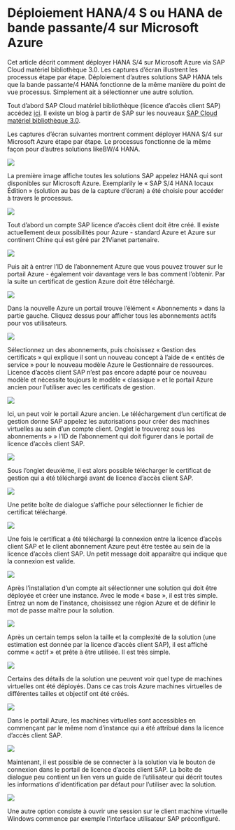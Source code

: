 <properties 
pageTitle="Déploiement HANA HANA/4 S ou bande passante/4 sur un ordinateur virtuel Azure | Microsoft Azure" 
description="Déploiement HANA/4 S ou HANA de bande passante/4 sur un ordinateur virtuel Azure" 
services="virtual-machines-linux" 
documentationCenter="" 
authors="hermanndms" 
manager="timlt" 
editor="" 
tags="azure-resource-manager" 
  keywords=""/> 
<tags 
  ms.service="virtual-machines-linux" 
  ms.devlang="na" 
  ms.topic="article" 
  ms.tgt_pltfrm="vm-linux" 
  ms.workload="infrastructure-services" 
  ms.date="09/15/2016" 
  ms.author="hermannd"/> 


# <a name="deploying-s4-hana-or-bw4-hana-on-microsoft-azure"></a>Déploiement HANA/4 S ou HANA de bande passante/4 sur Microsoft Azure 

Cet article décrit comment déployer HANA S/4 sur Microsoft Azure via SAP Cloud matériel bibliothèque 3.0.
Les captures d’écran illustrent les processus étape par étape. Déploiement d’autres solutions SAP HANA tels que la bande passante/4 HANA fonctionne de la même manière du point de vue processus. Simplement ait à sélectionner une autre solution.

Tout d’abord SAP Cloud matériel bibliothèque (licence d’accès client SAP) accédez [ici](https://cal.sap.com/). Il existe un blog à partir de SAP sur les nouveaux [SAP Cloud matériel bibliothèque 3.0](http://scn.sap.com/community/cloud-appliance-library/blog/2016/05/27/sap-cloud-appliance-library-30-came-with-a-new-user-experience). 


Les captures d’écran suivantes montrent comment déployer HANA S/4 sur Microsoft Azure étape par étape. Le processus fonctionne de la même façon pour d’autres solutions likeBW/4 HANA.


![](./media/virtual-machines-linux-sap-cal-s4h/s4h-pic-1b.jpg)

La première image affiche toutes les solutions SAP appelez HANA qui sont disponibles sur Microsoft Azure.
Exemplarily le « SAP S/4 HANA locaux Édition » (solution au bas de la capture d’écran) a été choisie pour accéder à travers le processus.

![](./media/virtual-machines-linux-sap-cal-s4h/s4h-pic-2.jpg)

Tout d’abord un compte SAP licence d’accès client doit être créé. Il existe actuellement deux possibilités pour Azure - standard Azure et Azure sur continent Chine qui est géré par 21Vianet partenaire.

![](./media/virtual-machines-linux-sap-cal-s4h/s4h-pic3b.jpg)

Puis ait à entrer l’ID de l’abonnement Azure que vous pouvez trouver sur le portail Azure - également voir davantage vers le bas comment l’obtenir. Par la suite un certificat de gestion Azure doit être téléchargé.

![](./media/virtual-machines-linux-sap-cal-s4h/s4h-pic6b.jpg)

Dans la nouvelle Azure un portail trouve l’élément « Abonnements » dans la partie gauche. Cliquez dessus pour afficher tous les abonnements actifs pour vos utilisateurs.

![](./media/virtual-machines-linux-sap-cal-s4h/s4h-pic7b.jpg)

Sélectionnez un des abonnements, puis choisissez « Gestion des certificats » qui explique il sont un nouveau concept à l’aide de « entités de service » pour le nouveau modèle Azure le Gestionnaire de ressources.
Licence d’accès client SAP n’est pas encore adapté pour ce nouveau modèle et nécessite toujours le modèle « classique » et le portail Azure ancien pour l’utiliser avec les certificats de gestion.

![](./media/virtual-machines-linux-sap-cal-s4h/s4h-pic4b.jpg)

Ici, un peut voir le portail Azure ancien. Le téléchargement d’un certificat de gestion donne SAP appelez les autorisations pour créer des machines virtuelles au sein d’un compte client. Onglet le trouverez sous les abonnements » » l’ID de l’abonnement qui doit figurer dans le portail de licence d’accès client SAP.

![](./media/virtual-machines-linux-sap-cal-s4h/s4h-pic5.jpg)

Sous l’onglet deuxième, il est alors possible télécharger le certificat de gestion qui a été téléchargé avant de licence d’accès client SAP.

![](./media/virtual-machines-linux-sap-cal-s4h/s4h-pic8.jpg)

Une petite boîte de dialogue s’affiche pour sélectionner le fichier de certificat téléchargé.

![](./media/virtual-machines-linux-sap-cal-s4h/s4h-pic9.jpg)

Une fois le certificat a été téléchargé la connexion entre la licence d’accès client SAP et le client abonnement Azure peut être testée au sein de la licence d’accès client SAP. Un petit message doit apparaître qui indique que la connexion est valide.

![](./media/virtual-machines-linux-sap-cal-s4h/s4h-pic10.jpg)

Après l’installation d’un compte ait sélectionner une solution qui doit être déployée et créer une instance.
Avec le mode « base », il est très simple. Entrez un nom de l’instance, choisissez une région Azure et de définir le mot de passe maître pour la solution.

![](./media/virtual-machines-linux-sap-cal-s4h/s4h-pic11.jpg)

Après un certain temps selon la taille et la complexité de la solution (une estimation est donnée par la licence d’accès client SAP), il est affiché comme « actif » et prête à être utilisée. Il est très simple.

![](./media/virtual-machines-linux-sap-cal-s4h/s4h-pic12.jpg)

Certains des détails de la solution une peuvent voir quel type de machines virtuelles ont été déployés. Dans ce cas trois Azure machines virtuelles de différentes tailles et objectif ont été créés.

![](./media/virtual-machines-linux-sap-cal-s4h/s4h-pic13.jpg)

Dans le portail Azure, les machines virtuelles sont accessibles en commençant par le même nom d’instance qui a été attribué dans la licence d’accès client SAP.

![](./media/virtual-machines-linux-sap-cal-s4h/s4h-pic14b.jpg)

Maintenant, il est possible de se connecter à la solution via le bouton de connexion dans le portail de licence d’accès client SAP. La boîte de dialogue peu contient un lien vers un guide de l’utilisateur qui décrit toutes les informations d’identification par défaut pour l’utiliser avec la solution.

![](./media/virtual-machines-linux-sap-cal-s4h/s4h-pic15.jpg)

Une autre option consiste à ouvrir une session sur le client machine virtuelle Windows commence par exemple l’interface utilisateur SAP préconfiguré.







